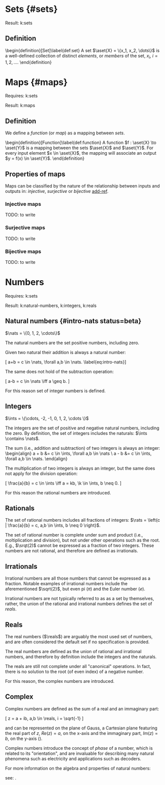 # Sets {#sets}

<div class='requirements' markdown='1'>

Result: k:sets

</div>

## Definition

\begin{definition}[Set]\label{def:set}
A set $\aset{X} = \{x_1, x_2, \dots\}$ is a well-defined collection of distinct _elements_, or _members_ of the set, $x_i$, $i = 1, 2, \dots$.
\end{definition}

# Maps {#maps}

<div class='requirements' markdown='1'>

Requires: k:sets

Result: k:maps

</div>

## Definition

We define a _function_ (or _map_) as a mapping between _sets_.

\begin{definition}[Function]\label{def:function}
A function $f : \aset{X} \to \aset{Y}$ is a mapping between the sets $\aset{X}$ and $\aset{Y}$. For every input element $x \in \aset{X}$, the mapping will associate an output $y = f(x) \in \aset{Y}$.
\end{definition}

## Properties of maps

Maps can be classified by the nature of the relationship between inputs and outputs in: _injective_, _surjective_ or _bijective_ [add-ref]().


### Injective maps

TODO: to write

### Surjective maps

TODO: to write

### Bijective maps

TODO: to write


# Numbers

<div class='requirements' markdown='1'>

Requires: k:sets

Result: k:natural-numbers, k:integers, k:reals

</div>

## Natural numbers {#intro-nats status=beta}

$\nats = \{0, 1, 2, \cdots\}$

The natural numbers are the set positive numbers, including zero. 

Given two natural their addition is always a natural number: 

\[ a+b = c \in \nats, \forall a,b \in \nats. \label{eq:intro-nats}\]

The same does not hold of the subtraction operation:

\[ a-b = c \in \nats \iff a \geq b.
\]

For this reason set of integer numbers is defined.

## Integers

$\ints = \{\cdots, -2, -1, 0, 1, 2, \cdots \}$

The integers are the set of positive and negative natural numbers, including the zero. By definition, the set of integers includes the naturals: $\ints \contains \nats$.

The sum (i.e., addition and subtraction) of two integers is always an integer:
\begin{align} 
a + b &= c \in \ints, \forall a,b \in \nats \\
a - b &= c \in \ints, \forall a,b \in \nats.
\end{align}

The multiplication of two integers is always an integer, but the same does not apply for the division operation:

\[
\frac{a}{b} = c \in \ints \iff a = kb, \k \in \ints, b \neq 0. 
\]

For this reason the rational numbers are introduced.

## Rationals

The set of rational numbers includes all fractions of integers: $\rats = \left{c | \frac{a}{b} = c, a,b \in \ints, b \neq 0 \right}$. 

The set of rational number is complete under sum and product (i.e., moltiplication and division), but not under other operations such as the root. E.g., $\srqt(2)$ cannot be expressed as a fraction of two integers. These numbers are not rational, and therefore are defined as irrationals.

## Irrationals

Irrational numbers are all those numbers that cannot be expressed as a fraction. Notable examples of irrational numbers include the aferementioned $\sqrt{2}$, but even pi ($\pi$) and the Euler number ($e$).

Irrational numbers are not typically referred to as as a set by themselves, rather, the union of the rational and irrational numbers defines the set of _reals_.

## Reals

The real numbers ($\reals$) are arguably the most used set of numbers, and are often considered the default set if no specification is provided. 

The real numbers are defined as the union of rational and irrational numbers, and therefore by definition include the integers and the naturals.

The reals are still not complete under all "canonical" operations. In fact, there is no solution to the root (of even index) of a negative number. 

For this reason, the complex numbers are introduced.  

## Complex

Complex numbers are defined as the sum of a real and an immaginary part:

\[ z = a + ib, a,b \in \reals, i = \sqrt{-1}
\]

and can be represented on the plane of Gauss, a Cartesian plane featuring the real part of $z$, $Re(z) = a$, on the x-axis and the immaginary part, $Im(z)=b$, on the y-axis ([](#fig:gauss-plane)). 

Complex numbers introduce the concept of _phase_ of a number, which is related to its "orientation", and are invaluable for describing many natural phenomena such as electricity and applications such as decoders.

For more information on the algebra and properties of natural numbers:

see: [](#intro-algebra-complex).



